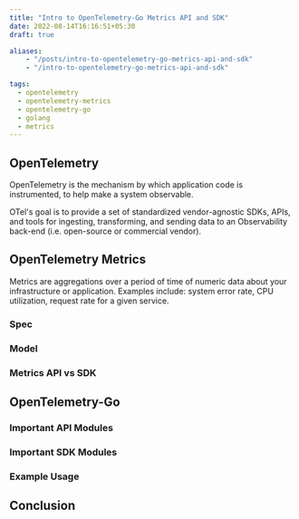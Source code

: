 ```yaml
---
title: "Intro to OpenTelemetry-Go Metrics API and SDK"
date: 2022-08-14T16:16:51+05:30
draft: true

aliases:
    - "/posts/intro-to-opentelemetry-go-metrics-api-and-sdk"
    - "/intro-to-opentelemetry-go-metrics-api-and-sdk"

tags:
  - opentelemetry
  - opentelemetry-metrics
  - opentelemetry-go
  - golang
  - metrics
---
```


## OpenTelemetry

OpenTelemetry is the mechanism by which application code is instrumented, to help make a system observable.

OTel's goal is to provide a set of standardized vendor-agnostic SDKs, APIs, and tools for ingesting, transforming, and sending data to an Observability back-end (i.e. open-source or commercial vendor).

## OpenTelemetry Metrics

Metrics are aggregations over a period of time of numeric data about your infrastructure or application. Examples include: system error rate, CPU utilization, request rate for a given service.

### Spec

### Model

### Metrics API vs SDK

## OpenTelemetry-Go

### Important API Modules

### Important SDK Modules

### Example Usage

## Conclusion
